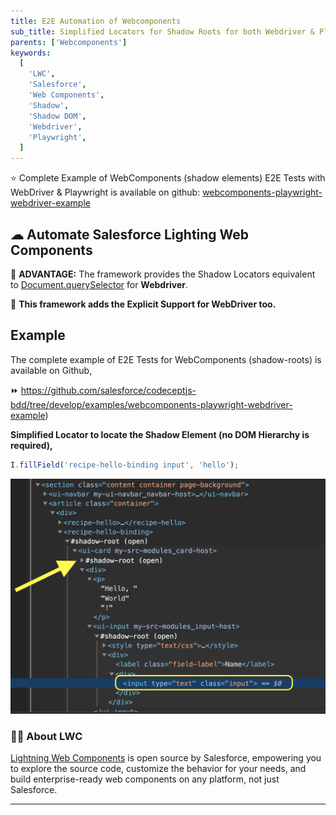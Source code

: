 ```yaml
---
title: E2E Automation of Webcomponents
sub_title: Simplified Locators for Shadow Roots for both Webdriver & Playwright
parents: ['Webcomponents']
keywords:
  [
    'LWC',
    'Salesforce',
    'Web Components',
    'Shadow',
    'Shadow DOM',
    'Webdriver',
    'Playwright',
  ]
---
```


⭐️ Complete Example of WebComponents (shadow elements) E2E Tests with WebDriver & Playwright is available on github: [webcomponents-playwright-webdriver-example](https://github.com/salesforce/codeceptjs-bdd/tree/develop/examples/webcomponents-playwright-webdriver-example)

## ☁︎ Automate Salesforce Lighting Web Components

💯 **ADVANTAGE:** The framework provides the Shadow Locators equivalent to [Document.querySelector](https://developer.mozilla.org/en-US/docs/Web/API/Document/querySelector) for **Webdriver**.

🚀 **This framework adds the Explicit Support for WebDriver too.**

## Example

The complete example of E2E Tests for WebComponents (shadow-roots) is available on Github,

⏩ https://github.com/salesforce/codeceptjs-bdd/tree/develop/examples/webcomponents-playwright-webdriver-example)

**Simplified Locator to locate the Shadow Element (no DOM Hierarchy is required),**

```javascript
I.fillField('recipe-hello-binding input', 'hello');
```

![](../../src/images/webcomponent.png)

### 💁‍♂️ About LWC

[Lightning Web Components](https://developer.salesforce.com/docs/component-library/documentation/en/lwc) is open source by Salesforce, empowering you to explore the source code, customize the behavior for your needs, and build enterprise-ready web components on any platform, not just Salesforce.

---
